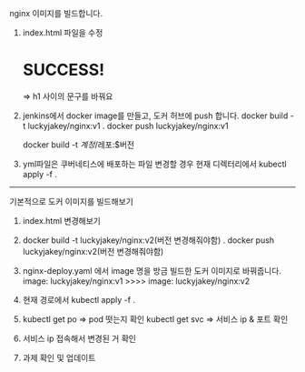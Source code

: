nginx 이미지를 빌드합니다.
1. index.html 파일을 수정
    <body>
        <h1>SUCCESS!</h1> => h1 사이의 문구를 바꿔요

2. jenkins에서 docker image를 만들고, 도커 허브에 push 합니다.
    docker build -t luckyjakey/nginx:v1 . 
    docker push luckyjakey/nginx:v1

    docker build -t $계정/$레포:$버전

3. yml파일은 쿠버네티스에 배포하는 파일
    변경할 경우 현재 디렉터리에서
    kubectl apply -f .

---------------------------

기본적으로 도커 이미지를 빌드해보기

1. index.html 변경해보기

2. docker build -t luckyjakey/nginx:v2(버전 변경해줘야함) . 
   docker push luckyjakey/nginx:v2(버전 변경해줘야함)

3. nginx-deploy.yaml 에서 image 명을 방금 빌드한 도커 이미지로 바꿔줍니다.
      image: luckyjakey/nginx:v1  >>>> image: luckyjakey/nginx:v2

4. 현재 경로에서 kubectl apply -f . 

5. kubectl get po => pod 떳는지 확인
   kubectl get svc => 서비스 ip & 포트 확인 

6. 서비스 ip 접속해서 변경된 거 확인
7. 과제 확인 및 업데이트
